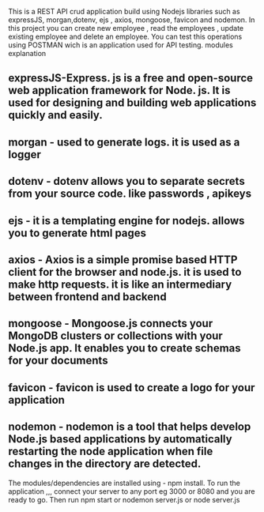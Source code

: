 This is a REST API crud application build using Nodejs libraries such as expressJS, morgan,dotenv, ejs , axios, mongoose, favicon and nodemon.
In this project you can create new employee , read the employees , update existing employee and delete an employee. You can test this operations using POSTMAN wich is an application used for API testing.
modules explanation
## expressJS-Express. js is a free and open-source web application framework for Node. js. It is used for designing and building web applications quickly and easily.
## morgan - used to generate logs. it is used as a logger
## dotenv - dotenv allows you to separate secrets from your source code. like passwords , apikeys 
## ejs - it is a templating engine for nodejs. allows you to generate html pages 
## axios - Axios is a simple promise based HTTP client for the browser and node.js. it is used to make http requests. it is like an intermediary between frontend and backend
## mongoose - Mongoose.js connects your MongoDB clusters or collections with your Node.js app. It enables you to create schemas for your documents
## favicon - favicon is used to create a logo for your application
## nodemon - nodemon is a tool that helps develop Node.js based applications by automatically restarting the node application when file changes in the directory are detected.
The modules/dependencies are installed using - npm install.
To run the application ,,, connect your server to any port eg 3000 or 8080 and you are ready to go.
Then run npm start or nodemon server.js or node server.js
